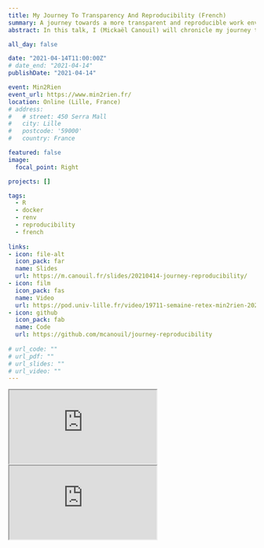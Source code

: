 ```yaml
---
title: My Journey To Transparency And Reproducibility (French)
summary: A journey towards a more transparent and reproducible work environment using Docker and `renv`.
abstract: In this talk, I (Mickaël Canouil) will chronicle my journey towards a more transparent and reproducible work environment. I will talk about the changes and improvements that I have implemented in my team, detailing the transition of infrastructure used when I arrived to an infrastructure using Docker and and the {renv} R package.

all_day: false

date: "2021-04-14T11:00:00Z"
# date_end: "2021-04-14"
publishDate: "2021-04-14"

event: Min2Rien
event_url: https://www.min2rien.fr/
location: Online (Lille, France)
# address:
#   # street: 450 Serra Mall
#   city: Lille
#   postcode: '59000'
#   country: France

featured: false
image:
  focal_point: Right

projects: []

tags:
  - R
  - docker
  - renv
  - reproducibility
  - french
  
links:  
- icon: file-alt
  icon_pack: far
  name: Slides
  url: https://m.canouil.fr/slides/20210414-journey-reproducibility/
- icon: film
  icon_pack: fas
  name: Video
  url: https://pod.univ-lille.fr/video/19711-semaine-retex-min2rien-2021-my-journey-to-transparency-and-reproducibility/
- icon: github
  icon_pack: fab
  name: Code
  url: https://github.com/mcanouil/journey-reproducibility
  
# url_code: ""
# url_pdf: ""
# url_slides: ""
# url_video: ""
---
```






<div class="embed-responsive embed-responsive-16by9">
  <iframe class="embed-responsive-item" src="https://pod.univ-lille.fr/video/19711-semaine-retex-min2rien-2021-my-journey-to-transparency-and-reproducibility/?is_iframe=true" allowfullscreen></iframe>
</div>

<div class="embed-responsive embed-responsive-16by9 xaringan">
  <iframe class="embed-responsive-item" src="https://m.canouil.fr/slides/20210414-journey-reproducibility/" allowfullscreen></iframe>
</div>
